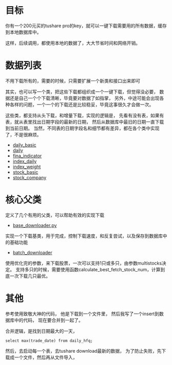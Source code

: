 # 目标

你有一个200元买的tushare pro的key，就可以一键下载需要用的所有数据，缓存到本地数据库中。

这样，后续调用，都使用本地的数据了，大大节省时间和网络开销。

# 数据列表

不用下载所有的，需要的时候，只需要扩展一个新类和接口出来即可

其实，也可以写一个类，把这些下载都组织成一个一键下载，但觉得没必要，
数据还是自己一个个下载清晰，毕竟要对数据了如指掌，
另外，中途可能会出现各种各样的问题，一个一个的下载还是比较稳妥，毕竟这事很久才会做一次。

这些类，都支持从头下载，和增量下载，实现的逻辑是，
先看有没有表，如果有表，就从表里找出日期字段的最新的日期，
然后从数据库中最旧的日期一直下载到当前日期。
当然，不同表的日期字段名和细节都有差异，都在各个类中实现了，不是很麻烦。

- [daily_basic](downloaders/daily_basic.py)
- [daily](downloaders/daily.py)
- [fina_indicator](downloaders/fina_indicator.py)
- [index_daily](downloaders/index_daily.py)
- [index_weight](downloaders/index_weight.py)
- [stock_basic](downloaders/stock_basic.py)
- [stock_company](downloaders/stock_company.py)

# 核心父类

定义了几个有用的父类，可以帮助有效的实现下载

- [base_downloader.py](downloaders/base_downloader.py)

实现一个下载基类，用于完成，控制下载速度，和反复尝试，以及保存到数据库中的基础功能

- [batch_downloader](downloaders/batch_downloader.py)

使用优化完的参数，来下载股票，一次可以支持1只或多只，由参数multistocks决定。
支持多只的时候，需要使用函数calculate_best_fetch_stock_num，计算到底一次下载几只最优。

# 其他

参考使用致敬大神的代码，
他是下载到一个文件里，
然后我写了一个insert到数据库中的代码，
现在要合并到一起了。

合并逻辑，是找到日期最大的一天，

`select max(trade_date) from daily_hfq;`

然后，去启动每一个表，去tushare download最新的数据，
为了防止失败，先下载成一个文件，然后再从文件导入，

